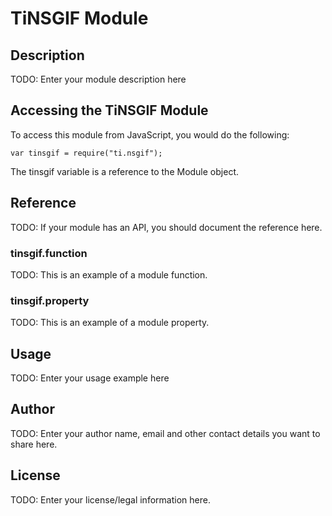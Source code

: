 # TiNSGIF Module

## Description

TODO: Enter your module description here

## Accessing the TiNSGIF Module

To access this module from JavaScript, you would do the following:

    var tinsgif = require("ti.nsgif");

The tinsgif variable is a reference to the Module object.

## Reference

TODO: If your module has an API, you should document
the reference here.

### tinsgif.function

TODO: This is an example of a module function.

### tinsgif.property

TODO: This is an example of a module property.

## Usage

TODO: Enter your usage example here

## Author

TODO: Enter your author name, email and other contact
details you want to share here.

## License

TODO: Enter your license/legal information here.
